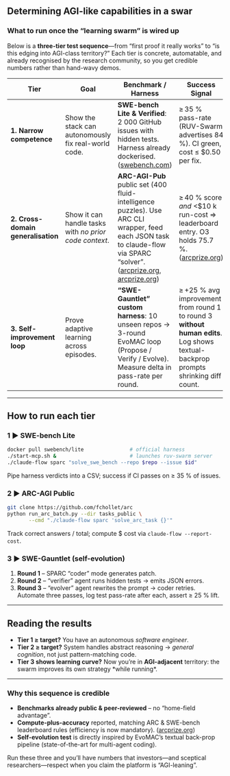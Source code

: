 ## Determining AGI-like capabilities in a swar

### What to run once the “learning swarm” is wired up

Below is a **three-tier test sequence**—from “first proof it really works” to “is this edging into AGI-class territory?”  Each tier is concrete, automatable, and already recognised by the research community, so you get credible numbers rather than hand-wavy demos.

| Tier                               | Goal                                                   | Benchmark / Harness                                                                                                                                                              | Success Signal                                                                                                                     | Why it matters                                                                                                                     |
| ---------------------------------- | ------------------------------------------------------ | -------------------------------------------------------------------------------------------------------------------------------------------------------------------------------- | ---------------------------------------------------------------------------------------------------------------------------------- | ---------------------------------------------------------------------------------------------------------------------------------- |
| **1. Narrow competence**           | Show the stack can autonomously fix real-world code.   | **SWE-bench Lite & Verified**: 2 000 GitHub issues with hidden tests.  Harness already dockerised. ([swebench.com][1])                                                           | ≥ 35 % pass-rate (RUV-Swarm advertises 84 %).  CI green, cost ≤ \$0.50 per fix.                                                    | Re-creates what devs do every day; easy to explain to VCs.                                                                         |
| **2. Cross-domain generalisation** | Show it can handle tasks with *no prior code context*. | **ARC-AGI-Pub** public set (400 fluid-intelligence puzzles).  Use ARC CLI wrapper, feed each JSON task to claude-flow via SPARC “solver”. ([arcprize.org][2], [arcprize.org][3]) | ≥ 40 % score *and* <\$10 k run-cost ⇒ leaderboard entry.  O3 holds 75.7 %. ([arcprize.org][4])                                     | ARC is the de-facto “human-easy / AI-hard” bar for reasoning.  Clears the “not just coding” hurdle.                                |
| **3. Self-improvement loop**       | Prove adaptive learning across episodes.               | **“SWE-Gauntlet” custom harness**: 10 unseen repos → 3-round EvoMAC loop (Propose / Verify / Evolve).  Measure delta in pass-rate per round.                                     | ≥ +25 % avg improvement from round 1 to round 3 **without human edits**.  Log shows textual-backprop prompts shrinking diff count. | Demonstrates the self-evolving collaboration & RL pattern-switching you just added—core AGI-like behaviour: *learns how to learn*. |

---

## How to run each tier

### 1 ► SWE-bench Lite

```bash
docker pull swebench/lite               # official harness
./start-mcp.sh &                        # launches ruv-swarm server
./claude-flow sparc "solve_swe_bench --repo $repo --issue $id"
```

Pipe harness verdicts into a CSV; success if CI passes on ≥ 35 % of issues.

### 2 ► ARC-AGI Public

```bash
git clone https://github.com/fchollet/arc
python run_arc_batch.py --dir tasks_public \
       --cmd "./claude-flow sparc 'solve_arc_task {}'"
```

Track correct answers / total; compute \$ cost via `claude-flow --report-cost`.

### 3 ► SWE-Gauntlet (self-evolution)

1. **Round 1** – SPARC “coder” mode generates patch.
2. **Round 2** – “verifier” agent runs hidden tests → emits JSON errors.
3. **Round 3** – “evolver” agent rewrites the prompt → coder retries.
   Automate three passes, log test pass-rate after each, assert ≥ 25 % lift.

---

## Reading the results

* **Tier 1 ≥ target?** You have an autonomous *software engineer*.
* **Tier 2 ≥ target?** System handles abstract reasoning → *general cognition*, not just pattern-matching code.
* **Tier 3 shows learning curve?** Now you’re in **AGI-adjacent** territory: the swarm improves its own strategy \*while running\*.

---

### Why this sequence is credible

* **Benchmarks already public & peer-reviewed** – no “home-field advantage”.
* **Compute-plus-accuracy** reported, matching ARC & SWE-bench leaderboard rules (efficiency is now mandatory). ([arcprize.org][4])
* **Self-evolution test** is directly inspired by EvoMAC’s textual back-prop pipeline (state-of-the-art for multi-agent coding).

Run these three and you’ll have numbers that investors—and sceptical researchers—respect when you claim the platform is “AGI-leaning”.

[1]: https://www.swebench.com/?utm_source=chatgpt.com "SWE-bench Leaderboard"
[2]: https://arcprize.org/arc-agi?utm_source=chatgpt.com "What is ARC-AGI? - ARC Prize"
[3]: https://arcprize.org/blog/announcing-arc-agi-2-and-arc-prize-2025?utm_source=chatgpt.com "Announcing ARC-AGI-2 and ARC Prize 2025"
[4]: https://arcprize.org/blog/oai-o3-pub-breakthrough?utm_source=chatgpt.com "OpenAI o3 Breakthrough High Score on ARC-AGI-Pub"
